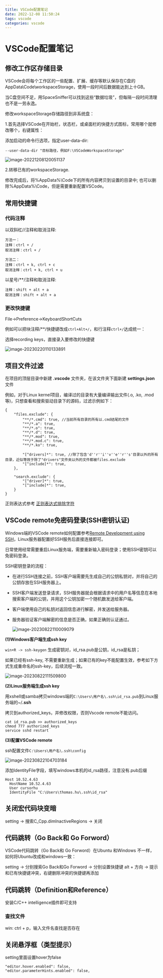 ```yaml
---
title: VSCode配置笔记
date: 2022-12-08 11:50:24
tags: vscode
categories: vscode
---
```


# VSCode配置笔记

## 修改工作区存储目录

VSCode会将每个工作区的一些配置、扩展、缓存等默认保存在C盘的AppData\Code\workspaceStorage，使用一段时间后数据能达到上十GB。

当C盘空间不足，用SpaceSniffer可以找到这些“数据垃圾”，但每隔一段时间清理也不是一劳永逸。

修改workspaceStorage存储路径到非系统盘：

1.首先选择VSCode在开始栏，状态栏，或桌面栏的快捷方式图标，常用哪个就修改哪个，右键属性：

添加启动的命令行选项，指定user-data-dir:

```
--user-data-dir "目标路径，例如F:\VSCodeWorkspaceStorage"
```

![image-20221208120051137](https://cdn.jsdelivr.net/gh/cursorhu/blog-images-on-picgo@master/images/202212081200216.png)

2.转移已有的workspaceStorage.

修改完成后，将%AppData%\Code下的所有内容拷贝到设置的目录中;  也可以删除%AppData%\Code，但是需要重新配置VSCode。

## 常用快捷键

### 代码注释

以双斜杠//注释和取消注释:

```
方法一：
注释：ctrl + / 
取消注释：ctrl + /
```

```
方法二：
注释：ctrl + k, ctrl + c 
取消注释：ctrl + k, ctrl + u
```

以星号/**/注释和取消注释:

```
注释：shift + alt + a 
取消注释：shift + alt + a
```

### 更改快捷键

File->Preference->KeyboardShortCuts

例如可以把块注释/**/快捷键改成`ctrl+Alt+/`，和行注释`ctrl+/`达成统一：

选择recording keys，直接录入要修改的快捷键

![image-20230220110133891](https://cdn.jsdelivr.net/gh/cursorhu/blog-images-on-picgo@master/images/202302201101988.png)

## 项目文件过滤

在项目的顶层目录中新建 **.vscode** 文件夹，在该文件夹下面新建 **settings.json** 文件

例如，对于Linux kernel项目，编译过的目录有大量编译输出文件(.o, .ko, .mod等)，只想查看和搜索驱动目录下的源码，过滤示例如下：

```
{
    "files.exclude": {
        "**/*.cmd": true, //当前所有目录的所有以.cmd结尾的文件
        "**/*.a": true,
        "**/*.o": true,
        "**/*.d": true,
        "**/*.mod": true,
        "**/*.mod.c": true,
        "**/*.ko": true,

        "[^drivers]*": true, //除了包含'd''r''i''v''e''r''s'目录以外的所有目录，近似等效于除了"drivers"文件夹以外的文件都被files.exclude
        "[^include]*": true,
    },

    "search.exclude": {
        "[^driver]*": true,
        "[^include]*": true,
    }
}

```

正则表达式参考 [正则表达式排除字符](https://geek-docs.com/regexp/regexp-tutorials/75_regular_expression_exclude_characters.html#:~:text=Regex%20%E6%98%AF%E4%B8%80%E7%A7%8D%E5%BC%BA%E5%A4%A7%E7%9A%84%E6%96%87%E6%9C%AC%E5%A4%84%E7%90%86%E5%B7%A5%E5%85%B7%EF%BC%8C%E8%83%BD%E5%A4%9F%E7%94%A8%E9%AB%98%E6%95%88%E7%9A%84%E6%96%B9%E5%BC%8F%E5%AE%8C%E6%88%90%E5%AD%97%E7%AC%A6%E4%B8%B2%E5%8C%B9%E9%85%8D%E3%80%81%E6%9F%A5%E6%89%BE%E3%80%81%E6%9B%BF%E6%8D%A2%E7%AD%89%E6%93%8D%E4%BD%9C%E3%80%82%20%E5%9C%A8%E6%AD%A3%E5%88%99%E8%A1%A8%E8%BE%BE%E5%BC%8F%E4%B8%AD%EF%BC%8C%E6%9C%89%E6%97%B6%E9%9C%80%E8%A6%81%E6%8E%92%E9%99%A4%E6%9F%90%E4%BA%9B%E7%89%B9%E5%AE%9A%E7%9A%84%E5%AD%97%E7%AC%A6%E3%80%82%20%E6%9C%AC%E6%96%87%E5%B0%86%E4%BB%8B%E7%BB%8D%E5%A6%82%E4%BD%95%E4%BD%BF%E7%94%A8%E6%AD%A3%E5%88%99%E8%A1%A8%E8%BE%BE%E5%BC%8F%E6%9D%A5%E6%8E%92%E9%99%A4%E6%8C%87%E5%AE%9A%E7%9A%84%E5%AD%97%E7%AC%A6%E3%80%82%20%E6%8E%92%E9%99%A4%E5%8D%95%E4%B8%AA%E5%AD%97%E7%AC%A6%20%E5%9C%A8%E6%AD%A3%E5%88%99%E8%A1%A8%E8%BE%BE%E5%BC%8F%E4%B8%AD%EF%BC%8C%E6%88%91%E4%BB%AC%E5%8F%AF%E4%BB%A5%E4%BD%BF%E7%94%A8%20%5E%20%E7%AC%A6%E5%8F%B7%E6%9D%A5%E8%A1%A8%E7%A4%BA%E5%8C%B9%E9%85%8D%E4%B8%8D%E5%8C%85%E5%90%AB%E6%9F%90%E4%B8%AA%E7%89%B9%E5%AE%9A%E5%AD%97%E7%AC%A6%E7%9A%84%E5%AD%97%E7%AC%A6%E9%9B%86%E3%80%82,%E7%9A%84%E5%AD%97%E7%AC%A6%E4%B8%B2%EF%BC%8C%E5%8F%AF%E4%BB%A5%E4%BD%BF%E7%94%A8%E4%BB%A5%E4%B8%8B%E6%AD%A3%E5%88%99%E8%A1%A8%E8%BE%BE%E5%BC%8F%EF%BC%9A%20%20a%5D%20%E4%B8%8A%E8%BF%B0%E6%AD%A3%E5%88%99%E8%A1%A8%E8%BE%BE%E5%BC%8F%E4%B8%AD%E7%9A%84%20%5E%20%E8%A1%A8%E7%A4%BA%E6%8E%92%E9%99%A4%E5%AD%97%E7%AC%A6%EF%BC%8C%20%5B%5D%20%E5%8C%85%E5%90%AB%E4%B8%80%E4%B8%AA%E5%AD%97%E7%AC%A6%E9%9B%86%E5%90%88%E3%80%82)

## VSCode remote免密码登录(SSH密钥认证)

Windows端的VSCode remote如何配置参考[Remote Development using SSH](https://code.visualstudio.com/docs/remote/ssh)，Linux服务器配置好SSH服务后直接连接即可。

日常使用经常需要重启Linux服务端，需要重新输入密码登录；使用SSH密钥可以免密码登录。

SSH密钥登录的流程：

- 在进行SSH连接之前，SSH客户端需要先生成自己的公钥私钥对，并将自己的公钥存放在SSH服务器上。

- SSH客户端发送登录请求，SSH服务器就会根据请求中的用户名等信息在本地搜索客户端的公钥，并用这个公钥加密一个随机数发送给客户端。

- 客户端使用自己的私钥对返回信息进行解密，并发送给服务器。

- 服务器验证客户端解密的信息是否正确，如果正确则认证通过。

  ![image-20230822110009079](https://cdn.jsdelivr.net/gh/cursorhu/blog-images-on-picgo@master/images/202308221100363.png)

**(1)Windows客户端生成ssh key**

`win+R -> ssh-keygen` 生成密钥对，id_rsa.pub是公钥，id_rsa是私钥；

如果已经有ssh-key, 不需要重新生成；如果已有的key不能配置生效，参考如下方式生成重命名的ssh-key，后续流程一致。

![image-20230822111509800](https://cdn.jsdelivr.net/gh/cursorhu/blog-images-on-picgo@master/images/202308221115183.png)

**(2)Linux服务端生成ssh key**

用xshell或samba拷贝windows端的`C:\Users\用户名\.ssh\id_rsa.pub`到Linux服务端的~/**.ssh** 

拷贝到authorized_keys，并修改权限，否则Vscode remote不能访问。

```
cat id_rsa.pub >> authorized_keys
chmod 777 authorized_keys 
service sshd restart
```

**(3)配置VSCode remote**

ssh配置文件`C:\Users\用户名\.ssh\config`

![image-20230822104703184](https://cdn.jsdelivr.net/gh/cursorhu/blog-images-on-picgo@master/images/202308221047708.png)

添加IdentityFile字段，填写windows本机的id_rsa路径，注意没有.pub后缀

```
Host 10.52.4.63
  HostName 10.52.4.63
  User cursorhu
  IdentityFile "C:\Users\thomas.hu\.ssh\id_rsa"
```

## 关闭宏代码块变暗

setting -> 搜索C_Cpp.dimInactiveRegions -> 关闭

## 代码跳转（Go Back和 Go Forword）

VSCode代码跳转（Go Back和 Go Forword）在Ubuntu 和Windows 不一样，如何将Ubuntu改成和windows一致：

setting -> 分别搜索Go Back和Go Forword -> 分别设置快捷键 alt + 方向 -> 提示和已有快捷键冲突，右键删除冲突的快捷键再添加

## 代码跳转（Definition和Reference）

安装C/C++ intelligence插件即可支持

### 查找文件

win: ctrl + p，输入文件名查找是否存在

## 关闭悬浮框（类型提示）

setting里面设置hover为false

```
"editor.hover.enabled": false,
"editor.parameterHints.enabled": false,
```

